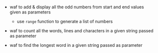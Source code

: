 - waf to add & display all the odd numbers from start and end values given as parameters
    - use `range` function to generate a list of numbers

- waf to count all the words, lines and characters in a given string passed as parameter

- waf to find the longest word in a given string passed as parameter


